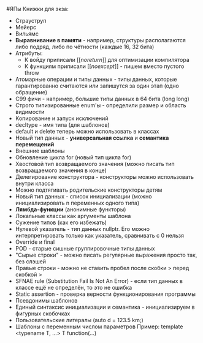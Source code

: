 #ЯПы 
Книжки для экза:
- Страуструп
- Мейерс
- Вильямс
- **Выравнивание в памяти** - например, структуры располагаются либо подряд, либо по чётности (каждые 16, 32 бита)
- Атрибуты:
	- К войду приписали $[[noreturn]]$ для оптимизации компилятора
	- К функциям приписали $[[noexcept]]$ - пишем вместо пустого throw
- Атомарные операции и типы данных - типы данных, которые гарантированно считаются или запишутся за один этап (одно обращение)
- С99 фичи - например, большие типы данных в 64 бита (long long)
- Строго типизированные enum'ы - определили размер и область видимости
- Копирование и запуск исключений
- decltype - имя типа (для шаблонов)
- default и delete теперь можно использовать в классах
- Новый тип данных - **универсальная ссылка** и **семантика перемещений**
- Внешние шаблоны
- Обновление цикла for (новый тип цикла for)
- Хвостовой тип возвращаемого значения (можно писать тип возвращаемого значения в конце)
- Делегирование конструктора - конструкторы можно использовать внутри класса
- Можно подтягивать родительские конструкторы детям
- Новый тип данных - список инициализации (можно инициализировать n переменных одного типа)
- **Лямбда-функции** (анонимные функторы)
- Локальные классы как аргументы шаблона
- Сужение типов (как его избежать)
- Нулевой указатель - тип данных nullptr. Его можно интерпретировать только как указатель, сравнивать с 0 нельзя
- Override и final
- POD - старые сишные группировочные типы данных
- "Сырые строки" - можно писать регулярные выражения просто так, без слэшей
- Правые строки - можно не ставить пробел после скобки > перед скобкой >
- SFNAE rule (Substitution Fail Is Not An Error) - если тип данных в классе ещё не определён, то это не ошибка
- Static assertion - проверка верности функционирования программы
- Псевдонимы шаблонов
- Единый синтаксис инициализации и семантика - инициализируем в фигурных скобочках
- Пользовательские литералы (auto d = 123.5 km;)
- Шаблоны с переменным числом параметров
	Пример: template <typename T, ...>
	T function(...)